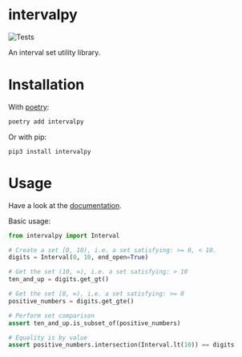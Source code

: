 # intervalpy

![Tests](https://github.com/diatche/intervalpy/workflows/Tests/badge.svg)

An interval set utility library.

# Installation

With [poetry](https://python-poetry.org):

```bash
poetry add intervalpy
```

Or with pip:

```
pip3 install intervalpy
```

# Usage

Have a look at the [documentation](https://diatche.github.io/intervalpy/).

Basic usage:

```python
from intervalpy import Interval

# Create a set [0, 10), i.e. a set satisfying: >= 0, < 10.
digits = Interval(0, 10, end_open=True)

# Get the set (10, ∞), i.e. a set satisfying: > 10
ten_and_up = digits.get_gt()

# Get the set [0, ∞), i.e. a set satisfying: >= 0
positive_numbers = digits.get_gte()

# Perform set comparison
assert ten_and_up.is_subset_of(positive_numbers)

# Equality is by value
assert positive_numbers.intersection(Interval.lt(10)) == digits
```

